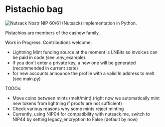 # Pistachio bag
![Nutsack](https://i.nostr.build/V4FwExrV5aXHNm70.jpg)
Nostr NIP 60/61 (Nutsack) implementation in Python. 

Pistachios are members of the cashew family.

Work in Progress. Contributions welcome.
- Lightning Mint funding source at the moment is LNBits so invoices can be paid in code (see .env_example). 
- If you don't enter a private key, a new one will be generated (recommended in current state)
- for new accounts announce the profile with a valid ln address to melt (see main.py)

TODOs:
- Move coins between mints (melt/mint) (right now we automatically mint new tokens from lightning if proofs are not sufficient)
- Check various reasons why some mints reject minting
- Currently, using NIP04 for compatibility with nutsack.me, switch to NIP44 by setting legacy_encryption to False (default by now)
